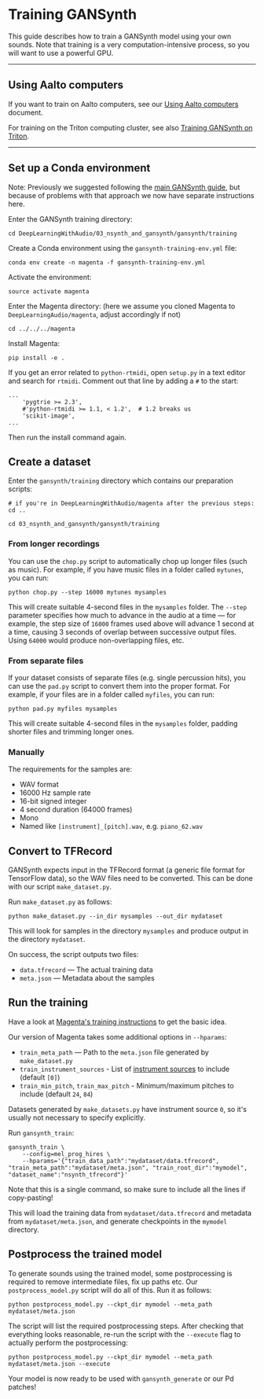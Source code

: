 # Training GANSynth

This guide describes how to train a GANSynth model using your own sounds. Note that training is a very computation-intensive process, so you will want to use a powerful GPU.

----

## Using Aalto computers

If you want to train on Aalto computers, see our [Using Aalto computers](../../../using-aalto-computers.md) document.

For training on the Triton computing cluster, see also [Training GANSynth on Triton](triton/README.md).

----

## Set up a Conda environment

Note: Previously we suggested following the [main GANSynth guide](../README.md), but because of problems with that approach we now have separate instructions here.

Enter the GANSynth training directory:

```
cd DeepLearningWithAudio/03_nsynth_and_gansynth/gansynth/training
```

Create a Conda environment using the `gansynth-training-env.yml` file:

```
conda env create -n magenta -f gansynth-training-env.yml
```

Activate the environment:

```
source activate magenta
```

Enter the Magenta directory: (here we assume you cloned Magenta to `DeepLearningAudio/magenta`, adjust accordingly if not)

```
cd ../../../magenta
```

Install Magenta:

```
pip install -e .
```

If you get an error related to `python-rtmidi`, open `setup.py` in a text editor and search for `rtmidi`. Comment out that line by adding a `#` to the start:

```
...
    'pygtrie >= 2.3',
    #'python-rtmidi >= 1.1, < 1.2',  # 1.2 breaks us
    'scikit-image',
...
```

Then run the install command again.

## Create a dataset

Enter the `gansynth/training` directory which contains our preparation scripts:

```
# if you're in DeepLearningWithAudio/magenta after the previous steps:
cd ..

cd 03_nsynth_and_gansynth/gansynth/training
```

### From longer recordings

You can use the `chop.py` script to automatically chop up longer files (such as music). For example, if you have music files in a folder called `mytunes`, you can run:

```
python chop.py --step 16000 mytunes mysamples
```

This will create suitable 4-second files in the `mysamples` folder. The `--step` parameter specifies how much to advance in the audio at a time — for example, the step size of `16000` frames used above will advance 1 second at a time, causing 3 seconds of overlap between successive output files. Using `64000` would produce non-overlapping files, etc.

### From separate files

If your dataset consists of separate files (e.g. single percussion hits), you can use the `pad.py` script to convert them into the proper format. For example, if your files are in a folder called `myfiles`, you can run:

```
python pad.py myfiles mysamples
```

This will create suitable 4-second files in the `mysamples` folder, padding shorter files and trimming longer ones.

### Manually

The requirements for the samples are:

- WAV format
- 16000 Hz sample rate
- 16-bit signed integer
- 4 second duration (64000 frames)
- Mono
- Named like `[instrument]_[pitch].wav`, e.g. `piano_62.wav`

## Convert to TFRecord

GANSynth expects input in the TFRecord format (a generic file format for TensorFlow data), so the WAV files need to be converted. This can be done with our script `make_dataset.py`.

Run `make_dataset.py` as follows:

```
python make_dataset.py --in_dir mysamples --out_dir mydataset
```

This will look for samples in the directory `mysamples` and produce output in the directory `mydataset`.

On success, the script outputs two files:

- `data.tfrecord` — The actual training data
- `meta.json` — Metadata about the samples

## Run the training

Have a look at [Magenta's training instructions](https://github.com/tensorflow/magenta/tree/master/magenta/models/gansynth#training) to get the basic idea.

Our version of Magenta takes some additional options in `--hparams`:

- `train_meta_path` — Path to the `meta.json` file generated by `make_dataset.py`
- `train_instrument_sources` - List of [instrument sources](https://magenta.tensorflow.org/datasets/nsynth#instrument-sources) to include (default `[0]`)
- `train_min_pitch`, `train_max_pitch` - Minimum/maximum pitches to include (default `24`, `84`)

Datasets generated by `make_datasets.py` have instrument source `0`, so it's usually not necessary to specify explicitly.

Run `gansynth_train`: 

```
gansynth_train \
    --config=mel_prog_hires \
    --hparams='{"train_data_path":"mydataset/data.tfrecord", "train_meta_path":"mydataset/meta.json", "train_root_dir":"mymodel", "dataset_name":"nsynth_tfrecord"}'
```

Note that this is a single command, so make sure to include all the lines if copy-pasting!

This will load the training data from `mydataset/data.tfrecord` and metadata from `mydataset/meta.json`, and generate checkpoints in the `mymodel` directory.

## Postprocess the trained model

To generate sounds using the trained model, some postprocessing is required to remove intermediate files, fix up paths etc. Our `postprocess_model.py` script will do all of this. Run it as follows:

```
python postprocess_model.py --ckpt_dir mymodel --meta_path mydataset/meta.json
```

The script will list the required postprocessing steps. After checking that everything looks reasonable, re-run the script with the `--execute` flag to actually perform the postprocessing:

```
python postprocess_model.py --ckpt_dir mymodel --meta_path mydataset/meta.json --execute
```

Your model is now ready to be used with `gansynth_generate` or our Pd patches!
